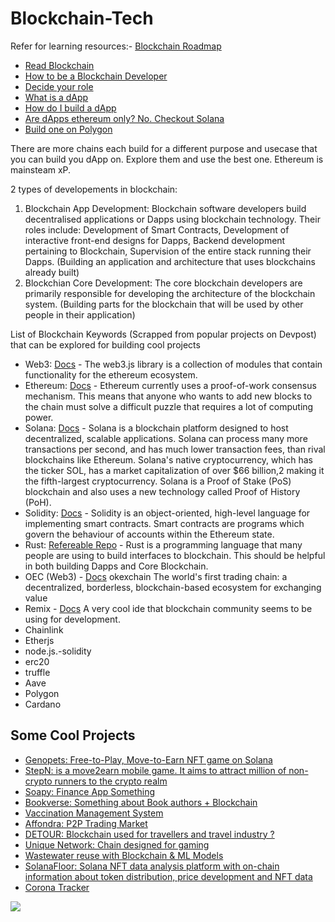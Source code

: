 # Blockchain-Tech

Refer for learning resources:- [Blockchain Roadmap](https://github.com/Envoy-VC/blockchain-app-developer-roadmap) 

- [Read Blockchain](https://medium.com/programmers-blockchain/blockchain-development-mega-guide-5a316e6d10df)
- [How to be a Blockchain Developer](https://www.edureka.co/blog/how-to-become-blockchain-developer/)
- [Decide your role](https://medium.com/coinmonks/to-be-a-blockchain-developer-or-to-be-dapps-developer-fe6618f44dd1)
- [What is a dApp](https://ethereum.org/en/developers/docs/dapps/)
- [How do I build a dApp](https://levelup.gitconnected.com/the-complete-guide-to-building-an-ethereum-dapp-1692976ec4a5)
- [Are dApps ethereum only? No. Checkout Solana](https://www.antiersolutions.com/8-steps-to-create-your-own-dapp-on-solana-blockchain/)
- [Build one on Polygon](https://www.leewayhertz.com/decentralized-app-on-polygon/)

There are more chains each build for a different purpose and usecase that you can build you dApp on. Explore them and use the best one. Ethereum is mainsteam xP.

2 types of developements in blockchain:

1. Blockchain App Development: Blockchain software developers build decentralised applications or Dapps using blockchain technology. Their roles include: Development of Smart Contracts, Development of interactive front-end designs for Dapps, Backend development pertaining to Blockchain, Supervision of the entire stack running their Dapps. (Building an application and architecture that uses blockchains already built)
2. Blockchian Core Development: The core blockchain developers are primarily responsible for developing the architecture of the blockchain system. (Building parts for the blockchain that will be used by other people in their application)


List of Blockchain Keywords (Scrapped from popular projects on Devpost) that can be explored for building cool projects

- Web3: [Docs](https://web3js.readthedocs.io/en/v1.7.0/getting-started.html) - The web3.js library is a collection of modules that contain functionality for the ethereum ecosystem.
- Ethereum: [Docs](https://ethereum.org/en/developers/docs/) - Ethereum currently uses a proof-of-work consensus mechanism. This means that anyone who wants to add new blocks to the chain must solve a difficult puzzle that requires a lot of computing power.
- Solana: [Docs](https://docs.solana.com/developing/programming-model/overview) - Solana is a blockchain platform designed to host decentralized, scalable applications. Solana can process many more transactions per second, and has much lower transaction fees, than rival blockchains like Ethereum. Solana's native cryptocurrency, which has the ticker SOL, has a market capitalization of over $66 billion,2 making it the fifth-largest cryptocurrency. Solana is a Proof of Stake (PoS) blockchain and also uses a new technology called Proof of History (PoH).
- Solidity: [Docs](https://docs.soliditylang.org/en/v0.8.11/) - Solidity is an object-oriented, high-level language for implementing smart contracts. Smart contracts are programs which govern the behaviour of accounts within the Ethereum state.
- Rust: [Refereable Repo](https://github.com/rust-in-blockchain/awesome-blockchain-rust) - Rust is a programming language that many people are using to build interfaces to blockchain. This should be helpful in both building Dapps and Core Blockchain.
- OEC (Web3) - [Docs](https://okexchain-docs.readthedocs.io/en/latest/) okexchain The world's first trading chain: a decentralized, borderless, blockchain-based ecosystem for exchanging value
- Remix - [Docs](https://remix-ide.readthedocs.io/en/latest/run.html) A very cool ide that blockchain community seems to be using for development.
- Chainlink
- Etherjs
- node.js.-solidity
- erc20
- truffle
- Aave
- Polygon
- Cardano

## Some Cool Projects

- [Genopets: Free-to-Play, Move-to-Earn NFT game on Solana ](https://devpost.com/software/genopets-zs1la5)
- [StepN: is a move2earn mobile game. It aims to attract million of non-crypto runners to the crypto realm](https://devpost.com/software/find-satoshi)
- [Soapy: Finance App Something](https://devpost.com/software/soapy-finance)
- [Bookverse: Something about Book authors + Blockchain](https://devpost.com/software/bookverse)
- [Vaccination Management System](https://devpost.com/software/vaccination-management-system)
- [Affondra: P2P Trading Market](https://devpost.com/software/affondra)
- [DETOUR: Blockchain used for travellers and travel industry ?](https://devpost.com/software/detour-c6tidg)
- [Unique Network: Chain designed for gaming](https://devpost.com/software/unique-network)
- [Wastewater reuse with Blockchain & ML Models](https://devpost.com/software/code_for_clean_water)
- [SolanaFloor: Solana NFT data analysis platform with on-chain information about token distribution, price development and NFT data](https://devpost.com/software/solanafloor)
- [Corona Tracker](https://devpost.com/software/coronatracker-9nhoz0)

![](https://camo.githubusercontent.com/11668c6994046709fd6803d37a370af4f84c676debb2b2b49de2bd162ea6a808/68747470733a2f2f6465762d746f2d75706c6f6164732e73332e616d617a6f6e6177732e636f6d2f75706c6f6164732f61727469636c65732f706d667476306d6338323233786c3032376a336c2e706e67)

